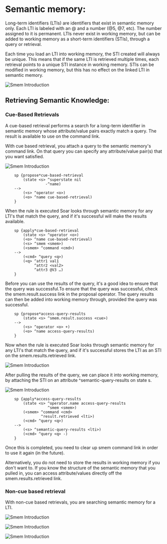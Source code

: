 # Semantic memory:


Long-term identifiers (LTIs) are identifiers that exist in semantic memory only. Each LTI is labeled with an @ and a number (@5, @7, etc). The number assigned to it is permanent. LTIs never exist in working memory, but can be added to working memory as a short-term identifiers (STIs), through a query or retrieval. 


Each time you load an LTI into working memory, the STI created will always be unique. This means that if the same LTI is retrieved multiple times, each retrieval points to a unique STI instance in working memory. STIs can be modified in working memory, but this has no effect on the linked LTI in semantic memory. 

![Smem Introduction](./images/smem1.png)

## Retrieving Semantic Knowledge:

### Cue-Based Retrievals

A cue-based retrieval performs a search for a long-term identifier in semantic memory whose attribute/value pairs exactly match a query. The result is available to use on the command link. 


With cue based retrieval, you attach a query to the semantic memory's command link. On that query you can specify any attribute/value pair(s) that you want satisfied. 

![Smem Introduction](./images/smem2.png)
													         
	
		sp {propose*cue-based-retrieval                         
		    (state <s> ^superstate nil
		    		  -^name)
		-->
			(<s> ^operator <o>)
			(<o> ^name cue-based-retrieval)
		}					

When the rule is executed Soar looks through semantic memory for any LTI's that match the query, and if it's successful will make the results available. 

		sp {apply*cue-based-retrieval 
			(state <s> ^operator <o>)
			(<o> ^name cue-based-retrieval)
			(<s> ^smem <smem>)  
			(<smem> ^command <cmd>)                 	 
		-->												
			(<cmd> ^query <q>)                            	
			(<q> ^attr1 val1                               		
			     ^attr2 <val2>                               	 
			     ^attr3 @V3 …)						     
		}



Before you can use the results of the query, it's a good idea to ensure that the query was successful.To ensure that the query was successful, check the smem.result.success link in the proposal operator.  The query results can then be added into working memory through, provided the query was successful.  


		sp {propose*access-query-results
		    (state <s> ^smem.result.success <cue>)
		-->
		    (<s> ^operator <o> +)
		    (<o> ^name access-query-results)
		}

Now when the rule is executed Soar looks through semantic memory for any LTI's that match the query, and if it's successful stores the LTI as an STI on the smem.results.retrieved link.

![Smem Introduction](./images/smem3.png)


After pulling the results of the query, we can place it into working memory, by attaching the STI on an attribute ^semantic-query-results on state s. 

![Smem Introduction](./images/smem4.png)

		
		sp {apply*access-query-results
		    (state <s> ^operator.name access-query-results
		               ^smem <smem>)
		    (<smem> ^command <cmd>
		            ^result.retrieved <lti>)
		    (<cmd> ^query <q>)
		-->
		    (<s> ^semantic-query-results <lti>)
		    (<cmd> ^query <q> -)
		}

Once this is completed, you need to clear up smem command link in order to use it again (in the future).  



Alternatively, you do not need to store the results in working memory if you don't want to. If you know the structure of the semantic memory that you pulled in, you can access attribute/values directly off the smem.results.retrieved link.  



### Non-cue based retrieval


With non-cue based retrievals, you are searching semantic memory for a LTI. 

![Smem Introduction](./images/smem5.png)

![Smem Introduction](./images/smem6.png)

![Smem Introduction](./images/smem7.png)



